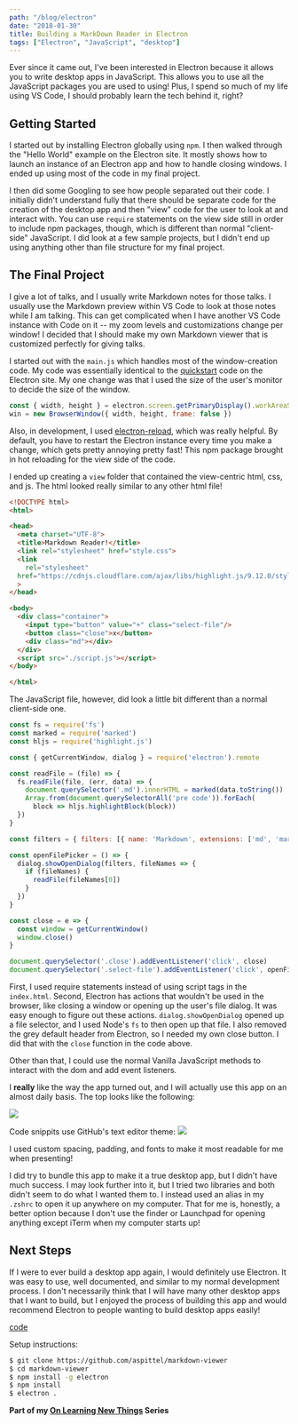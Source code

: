 ```yaml
---
path: "/blog/electron"
date: "2018-01-30"
title: Building a MarkDown Reader in Electron
tags: ["Electron", "JavaScript", "desktop"]
---
```

Ever since it came out, I've been interested in Electron because it allows you to write desktop apps in JavaScript. This allows you to use all the JavaScript packages you are used to using! Plus, I spend so much of my life using VS Code, I should probably learn the tech behind it, right?

## Getting Started

I started out by installing Electron globally using `npm`. I then walked through the "Hello World" example on the Electron site. It mostly shows how to launch an instance of an Electron app and how to handle closing windows. I ended up using most of the code in my final project. 

I then did some Googling to see how people separated out their code. I initially didn't understand fully that there should be separate code for the creation of the desktop app and then "view" code for the user to look at and interact with. You can use `require` statements on the view side still in order to include npm packages, though, which is different than normal "client-side" JavaScript. I did look at a few sample projects, but I didn't end up using anything other than file structure for my final project.

## The Final Project

I give a lot of talks, and I usually write Markdown notes for those talks. I usually use the Markdown preview within VS Code to look at those notes while I am talking. This can get complicated when I have another VS Code instance with Code on it -- my zoom levels and customizations change per window! I decided that I should make my own Markdown viewer that is customized perfectly for giving talks.

I started out with the `main.js` which handles most of the window-creation code. My code was essentially identical to the [quickstart](https://electronjs.org/docs/tutorial/quick-start) code on the Electron site. My one change was that I used the size of the user's monitor to decide the size of the window.

```js
const { width, height } = electron.screen.getPrimaryDisplay().workAreaSize
win = new BrowserWindow({ width, height, frame: false })
```

Also, in development, I used [electron-reload](https://www.google.com/search?q=electron+hot+reload&oq=electron+hot+relo&aqs=chrome.0.0j69i57j0.4754j1j1&sourceid=chrome&ie=UTF-8), which was really helpful. By default, you have to restart the Electron instance every time you make a change, which gets pretty annoying pretty fast! This npm package brought in hot reloading for the view side of the code.

I ended up creating a `view` folder that contained the view-centric html, css, and js. The html looked really similar to any other html file!

```html
<!DOCTYPE html>
<html>

<head>
  <meta charset="UTF-8">
  <title>Markdown Reader!</title>
  <link rel="stylesheet" href="style.css">
  <link 
    rel="stylesheet" 
  href="https://cdnjs.cloudflare.com/ajax/libs/highlight.js/9.12.0/styles/github.min.css"
  >
</head>

<body>
  <div class="container">
    <input type="button" value="+" class="select-file"/>
    <button class="close">x</button>
    <div class="md"></div>    
  </div>
  <script src="./script.js"></script>
</body>

</html>
```

The JavaScript file, however, did look a little bit different than a normal client-side one.

```js
const fs = require('fs')
const marked = require('marked')
const hljs = require('highlight.js')

const { getCurrentWindow, dialog } = require('electron').remote

const readFile = (file) => {
  fs.readFile(file, (err, data) => {
    document.querySelector('.md').innerHTML = marked(data.toString())
    Array.from(document.querySelectorAll('pre code')).forEach(
      block => hljs.highlightBlock(block))
  })
}

const filters = { filters: [{ name: 'Markdown', extensions: ['md', 'markdown'] }] }

const openFilePicker = () => {
  dialog.showOpenDialog(filters, fileNames => {
    if (fileNames) {
      readFile(fileNames[0])
    }
  })
}

const close = e => {
  const window = getCurrentWindow()
  window.close()
}

document.querySelector('.close').addEventListener('click', close)
document.querySelector('.select-file').addEventListener('click', openFilePicker)
```
First, I used require statements instead of using script tags in the `index.html`. Second, Electron has actions that wouldn't be used in the browser, like closing a window or opening up the user's file dialog. It was easy enough to figure out these actions. `dialog.showOpenDialog` opened up a file selector, and I used Node's `fs` to then open up that file. I also removed the grey default header from Electron, so I needed my own close button. I did that with the `close` function in the code above.

Other than that, I could use the normal Vanilla JavaScript methods to interact with the dom and add event listeners.

I **really** like the way the app turned out, and I will actually use this app on an almost daily basis. The top looks like the following:

![](https://thepracticaldev.s3.amazonaws.com/i/1rsk2o7yho2xtc9dbtw1.png)

Code snippits use GitHub's text editor theme:
![](https://thepracticaldev.s3.amazonaws.com/i/0bygkrnn7hlaq2av9q1t.png)

I used custom spacing, padding, and fonts to make it most readable for me when presenting!

I did try to bundle this app to make it a true desktop app, but I didn't have much success. I may look further into it, but I tried two libraries and both didn't seem to do what I wanted them to. I instead used an alias in my `.zshrc` to open it up anywhere on my computer. That for me is, honestly, a better option because I don't use the finder or Launchpad for opening anything except iTerm when my computer starts up!

## Next Steps
If I were to ever build a desktop app again, I would definitely use Electron. It was easy to use, well documented, and similar to my normal development process. I don't necessarily think that I will have many other desktop apps that I want to build, but I enjoyed the process of building this app and would recommend Electron to people wanting to build desktop apps easily!


[code](https://github.com/aspittel/markdown-viewer)

Setup instructions:
```bash
$ git clone https://github.com/aspittel/markdown-viewer
$ cd markdown-viewer
$ npm install -g electron
$ npm install
$ electron .
```

**Part of my [On Learning New Things](https://medium.com/on-learning-new-things/learning-new-things-f4db7f16724) Series**
